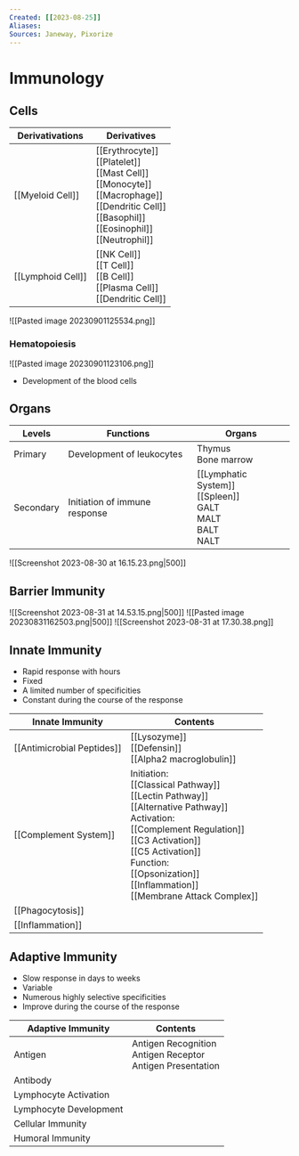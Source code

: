 ```yaml
---
Created: [[2023-08-25]]
Aliases: 
Sources: Janeway, Pixorize
---
```

# Immunology
## Cells

| Derivativations   | Derivatives                                                                                                                                                  |
| ----------------- | ------------------------------------------------------------------------------------------------------------------------------------------------------------ |
| [[Myeloid Cell]]  | [[Erythrocyte]]<br>[[Platelet]]<br>[[Mast Cell]]<br>[[Monocyte]]<br>[[Macrophage]]<br>[[Dendritic Cell]]<br>[[Basophil]]<br>[[Eosinophil]]<br>[[Neutrophil]] |
| [[Lymphoid Cell]] | [[NK Cell]]<br>[[T Cell]]<br>[[B Cell]]<br>[[Plasma Cell]]<br>[[Dendritic Cell]]                                                                             |

![[Pasted image 20230901125534.png]]
### Hematopoiesis
![[Pasted image 20230901123106.png]]
- Development of the blood cells

## Organs

| Levels    | Functions                     | Organs                                                             |
| --------- | ----------------------------- | ------------------------------------------------------------------ |
| Primary   | Development of leukocytes     | Thymus<br>Bone marrow                                              |
| Secondary | Initiation of immune response | [[Lymphatic System]]<br>[[Spleen]]<br>GALT<br>MALT<br>BALT<br>NALT |

![[Screenshot 2023-08-30 at 16.15.23.png|500]]

## Barrier Immunity
![[Screenshot 2023-08-31 at 14.53.15.png|500]]
![[Pasted image 20230831162503.png|500]]
![[Screenshot 2023-08-31 at 17.30.38.png]]

## Innate Immunity
- Rapid response with hours
- Fixed
- A limited number of specificities
- Constant during the course of the response

| Innate Immunity            | Contents                                                                                                                                                                                                                                                        |
| -------------------------- | --------------------------------------------------------------------------------------------------------------------------------------------------------------------------------------------------------------------------------------------------------------- |
| [[Antimicrobial Peptides]] | [[Lysozyme]]<br>[[Defensin]]<br>[[Alpha2 macroglobulin]]                                                                                                                                                                                                        |
| [[Complement System]]      | Initiation:<br>[[Classical Pathway]]<br>[[Lectin Pathway]]<br>[[Alternative Pathway]]<br>Activation:<br>[[Complement Regulation]]<br>[[C3 Activation]]<br>[[C5 Activation]]<br>Function:<br>[[Opsonization]]<br>[[Inflammation]]<br>[[Membrane Attack Complex]] |
| [[Phagocytosis]]           |                                                                                                                                                                                                                                                                 |
| [[Inflammation]]                           |                                                                                                                                                                                                                                                                 |

## Adaptive Immunity
- Slow response in days to weeks
- Variable
- Numerous highly selective specificities
- Improve during the course of the response

| Adaptive Immunity      | Contents                                                        |
| ---------------------- | --------------------------------------------------------------- |
| Antigen                | Antigen Recognition<br>Antigen Receptor<br>Antigen Presentation |
| Antibody               |                                                                 |
| Lymphocyte Activation  |                                                                 |
| Lymphocyte Development |                                                                 |
| Cellular Immunity      |                                                                 |
| Humoral Immunity       |                                                                 |

